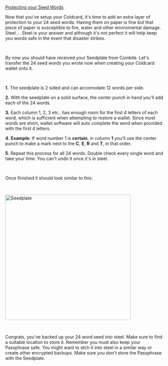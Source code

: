 [Protecting your Seed Words](#protecting-your-seed-word)

Now that you've setup your Coldcard, it's time to add an extra layer of protection to your 24 seed words. Having them on paper is fine but that piece of paper
is susceptible to fire, water and other enviromental damage. Steel.... Steel is your answer and although it's not perfect it will help keep you words safe in the 
event that disaster strikes.

&nbsp;

By now you should have received your Seedplate from Coinkite. Let's transfer the 24 seed words you wrote now when creating your Coldcard wallet onto it. 

&nbsp;

**1\.** The seedplate is 2 sided and can accomodate 12 words per side.

**2\.** With the seedplate on a solid surface, the center punch in hand you'll add each of the 24 words.

**3\.** Each column 1, 2, 3 etc.. has enough room for the first 4 letters of each word, which is sufficient when attempting to restore a wallet. 
        Since most words are short, wallet software will auto complete the word when provided with the first 4 letters. 

**4\.** **Example:** If word number 1 is **certain**, in column **1** you'll use the center punch to make a mark next to the **C**, **E**, **R** and **T**, in that order.

**5\.** Repeat this process for all 24 words. Double check every single word and take your time. You can't undo it once it's in steel.

&nbsp;

Once finished it should look similar to this: 

&nbsp;

<img src="./../../../seedplate.jpeg" alt="Seedplate" width="400"/>

&nbsp;

Congrats, you've backed up your 24 word seed into steel. Make sure to find a suitable location to store it. Remember you must also keep your Passphrase safe.
You might want to etch it into steel in a similar way or create other encrypted backups. Make sure you don't store the Passphrase with the Seedplate.

